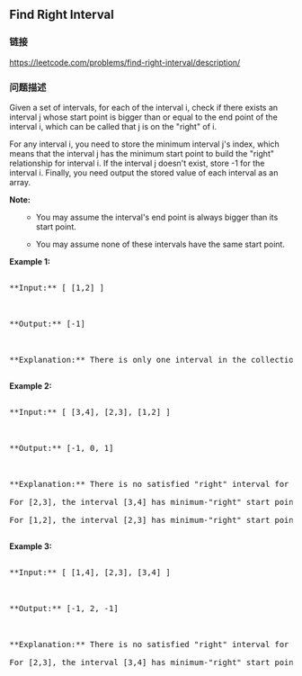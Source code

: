 ## Find Right Interval  
### 链接  
https://leetcode.com/problems/find-right-interval/description/  
### 问题描述

Given a set of intervals, for each of the interval i, check if there exists an interval j whose start point is bigger than or equal to the end point of the interval i, which can be called that j is on the "right" of i.



For any interval i, you need to store the minimum interval j's index, which means that the interval j has the minimum start point to build the "right" relationship for interval i. If the interval j doesn't exist, store -1 for the interval i. Finally, you need output the stored value of each interval as an array.


**Note:**<br />
<ol>
- You may assume the interval's end point is always bigger than its start point.
- You may assume none of these intervals have the same start point.
</ol>


**Example 1:**<br />
<pre>
**Input:** [ [1,2] ]

**Output:** [-1]

**Explanation:** There is only one interval in the collection, so it outputs -1.
</pre>


**Example 2:**<br />
<pre>
**Input:** [ [3,4], [2,3], [1,2] ]

**Output:** [-1, 0, 1]

**Explanation:** There is no satisfied "right" interval for [3,4].
For [2,3], the interval [3,4] has minimum-"right" start point;
For [1,2], the interval [2,3] has minimum-"right" start point.
</pre>


**Example 3:**<br />
<pre>
**Input:** [ [1,4], [2,3], [3,4] ]

**Output:** [-1, 2, -1]

**Explanation:** There is no satisfied "right" interval for [1,4] and [3,4].
For [2,3], the interval [3,4] has minimum-"right" start point.
</pre>

